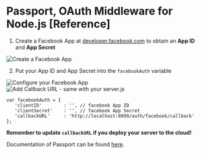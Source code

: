 # Passport, OAuth Middleware for Node.js [Reference]

1. Create a Facebook App at [developer.facebook.com](https://developer.facebook.com/apps) to obtain an **App ID** and **App Secret**

![Create a Facebook App](fb01.png)

2. Put your App ID and App Secret into the `facebookAuth` variable

![Configure your Facebook App](fb03.png)
![Add Callback URL - same with your server.js](fb02.png)

   ```
   var facebookAuth = {
      'clientID'        : '', // facebook App ID
      'clientSecret'    : '', // facebook App Secret
      'callbackURL'     : 'http://localhost:8099/auth/facebook/callback' 
   };
   ```

**Remember to update `callbackURL` if you deploy your server to the cloud!**

Documentation of Passport can be found [here](http://www.passportjs.org).
